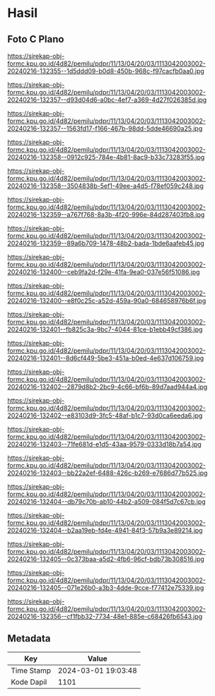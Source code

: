 # Hasil

## Foto C Plano

https://sirekap-obj-formc.kpu.go.id/4d82/pemilu/pdpr/11/13/04/20/03/1113042003002-20240216-132355--1d5ddd09-b0d8-450b-968c-f97cacfb0aa0.jpg

https://sirekap-obj-formc.kpu.go.id/4d82/pemilu/pdpr/11/13/04/20/03/1113042003002-20240216-132357--d93d04d6-a0bc-4ef7-a369-4d27f026385d.jpg

https://sirekap-obj-formc.kpu.go.id/4d82/pemilu/pdpr/11/13/04/20/03/1113042003002-20240216-132357--1563fd17-f166-467b-98dd-5dde46690a25.jpg

https://sirekap-obj-formc.kpu.go.id/4d82/pemilu/pdpr/11/13/04/20/03/1113042003002-20240216-132358--0912c925-784e-4b81-8ac9-b33c73283f55.jpg

https://sirekap-obj-formc.kpu.go.id/4d82/pemilu/pdpr/11/13/04/20/03/1113042003002-20240216-132358--3504838b-5ef1-49ee-a4d5-f78ef059c248.jpg

https://sirekap-obj-formc.kpu.go.id/4d82/pemilu/pdpr/11/13/04/20/03/1113042003002-20240216-132359--a767f768-8a3b-4f20-996e-84d287403fb8.jpg

https://sirekap-obj-formc.kpu.go.id/4d82/pemilu/pdpr/11/13/04/20/03/1113042003002-20240216-132359--89a6b709-1478-48b2-bada-1bde6aafeb45.jpg

https://sirekap-obj-formc.kpu.go.id/4d82/pemilu/pdpr/11/13/04/20/03/1113042003002-20240216-132400--ceb9fa2d-f29e-41fa-9ea0-037e56f51086.jpg

https://sirekap-obj-formc.kpu.go.id/4d82/pemilu/pdpr/11/13/04/20/03/1113042003002-20240216-132400--e8f0c25c-a52d-459a-90a0-684658976b6f.jpg

https://sirekap-obj-formc.kpu.go.id/4d82/pemilu/pdpr/11/13/04/20/03/1113042003002-20240216-132401--fb825c3a-9bc7-4044-81ce-b1ebb49cf386.jpg

https://sirekap-obj-formc.kpu.go.id/4d82/pemilu/pdpr/11/13/04/20/03/1113042003002-20240216-132401--8d6cf449-5be3-451a-b0ed-4e637d106759.jpg

https://sirekap-obj-formc.kpu.go.id/4d82/pemilu/pdpr/11/13/04/20/03/1113042003002-20240216-132402--2879d8b2-2bc9-4c66-bf6b-89d7aad944a4.jpg

https://sirekap-obj-formc.kpu.go.id/4d82/pemilu/pdpr/11/13/04/20/03/1113042003002-20240216-132402--e83103d9-3fc5-48af-b1c7-93d0ca6eeda6.jpg

https://sirekap-obj-formc.kpu.go.id/4d82/pemilu/pdpr/11/13/04/20/03/1113042003002-20240216-132403--71fe681d-e1d5-43aa-9579-0333d18b7a54.jpg

https://sirekap-obj-formc.kpu.go.id/4d82/pemilu/pdpr/11/13/04/20/03/1113042003002-20240216-132403--bb22a2ef-6488-426c-b269-e7686d77b525.jpg

https://sirekap-obj-formc.kpu.go.id/4d82/pemilu/pdpr/11/13/04/20/03/1113042003002-20240216-132404--db79c70b-ab10-44b2-a509-084f5d7c67cb.jpg

https://sirekap-obj-formc.kpu.go.id/4d82/pemilu/pdpr/11/13/04/20/03/1113042003002-20240216-132404--b2aa19eb-fd4e-4941-84f3-57b9a3e89214.jpg

https://sirekap-obj-formc.kpu.go.id/4d82/pemilu/pdpr/11/13/04/20/03/1113042003002-20240216-132405--0c373baa-a5d2-4fb6-96cf-bdb73b308516.jpg

https://sirekap-obj-formc.kpu.go.id/4d82/pemilu/pdpr/11/13/04/20/03/1113042003002-20240216-132405--071e26b0-a3b3-4dde-9cce-f77412e75339.jpg

https://sirekap-obj-formc.kpu.go.id/4d82/pemilu/pdpr/11/13/04/20/03/1113042003002-20240216-132356--cf1fbb32-7734-48e1-885e-c68426fb6543.jpg


## Metadata

| Key        | Value               |
| ---------- | ------------------- |
| Time Stamp | 2024-03-01 19:03:48 |
| Kode Dapil | 1101                |



